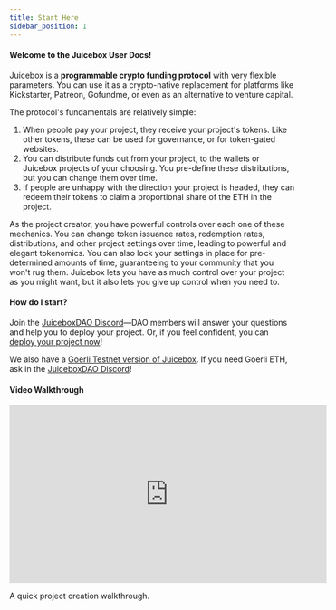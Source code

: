 ```yaml
---
title: Start Here
sidebar_position: 1
---
```


#### Welcome to the Juicebox User Docs!

Juicebox is a **programmable crypto funding protocol** with very flexible parameters. You can use it as a crypto-native replacement for platforms like Kickstarter, Patreon, Gofundme, or even as an alternative to venture capital.

The protocol's fundamentals are relatively simple:

1. When people pay your project, they receive your project's tokens. Like other tokens, these can be used for governance, or for token-gated websites.
2. You can distribute funds out from your project, to the wallets or Juicebox projects of your choosing. You pre-define these distributions, but you can change them over time.
3. If people are unhappy with the direction your project is headed, they can redeem their tokens to claim a proportional share of the ETH in the project.

As the project creator, you have powerful controls over each one of these mechanics. You can change token issuance rates, redemption rates, distributions, and other project settings over time, leading to powerful and elegant tokenomics. You can also lock your settings in place for pre-determined amounts of time, guaranteeing to your community that you won't rug them. Juicebox lets you have as much control over your project as you might want, but it also lets you give up control when you need to.

#### How do I start?

Join the [JuiceboxDAO Discord](https://discord.gg/juicebox)—DAO members will answer your questions and help you to deploy your project. Or, if you feel confident, you can [deploy your project now](https://juicebox.money/create)!

We also have a [Goerli Testnet version of Juicebox](https://goerli.juicebox.money). If you need Goerli ETH, ask in the [JuiceboxDAO Discord](https://discord.gg/juicebox)!

#### Video Walkthrough

<iframe width="560" height="315" src="https://www.youtube-nocookie.com/embed/2s2OyxG_rvo" title="YouTube video player" frameborder="0" allow="accelerometer; autoplay; clipboard-write; encrypted-media; gyroscope; picture-in-picture" allowfullscreen></iframe>
<p class="subtitle">A quick project creation walkthrough.</p>
